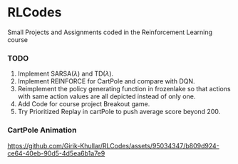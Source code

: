 # RLCodes
Small Projects and Assignments coded in the Reinforcement Learning course

### TODO
1. Implement SARSA($\lambda$) and TD($\lambda$).
2. Implement REINFORCE for CartPole and compare with DQN.
3. Reimplement the policy generating function in frozenlake so that actions with same action values are all depicted instead of only one.
4. Add Code for course project Breakout game.
5. Try Prioritized Replay in cartPole to push average score beyond 200.

### CartPole Animation
https://github.com/Girik-Khullar/RLCodes/assets/95034347/b809d924-ce64-40eb-90d5-4d5ea6b1a7e9

